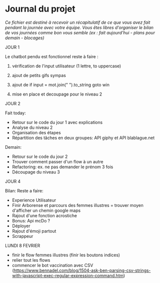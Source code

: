 # Journal du projet

*Ce fichier est destiné à recevoir un récapitulatif de ce que vous avez fait pendant la journée avec votre équipe. Vous êtes libres d'organiser le bilan de vos journées comme bon vous semble (ex : fait aujourd'hui - plans pour demain - blocages)*

JOUR 1

Le chatbot pendu est fonctionnel
reste à faire :

1) vérification de l'input utilisateur (1 lettre, to uppercase)
2) ajout de petits gifs sympas
3) ajout de if input = mot.join(" ").to_string goto win

4) mise en place et decoupage pour le niveau 2

JOUR 2

Fait today:
- Retour sur le code du jour 1 avec explications
- Analyse du niveau 2
- Organisation des étapes
- Répartition des tâches en deux groupes: API giphy et API blablague.net

Demain:
- Retour  sur le code du jour 2
- Trouver comment passer d'un flow à un autre
- Refactoring: ex. ne pas demander le prénom 3 fois
- Découpage du niveau 3

JOUR 4

Bilan:
Reste a faire:
- Experience Utilisateur
- Finir Arborense et parcours des femmes illustres = trouver moyen d'afficher un chemin google maps
- Rajout d'une fonction acrostiche
- Bonus: Api mcDo ?
- Déployer
- Rajout d'émoji partout
- Scrappeur
 
 LUNDI 8 FEVRIER

 - finir le flow femmes illustres (finir les boutons indices)
 - relier tout les flows
 - commencer le bot vaccination avec CSV (https://www.bennadel.com/blog/1504-ask-ben-parsing-csv-strings-with-javascript-exec-regular-expression-command.htm)

